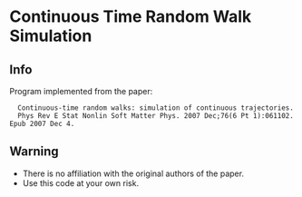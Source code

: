 # Continuous Time Random Walk Simulation

## Info
Program implemented from the paper:
```
  Continuous-time random walks: simulation of continuous trajectories.
  Phys Rev E Stat Nonlin Soft Matter Phys. 2007 Dec;76(6 Pt 1):061102. Epub 2007 Dec 4.
```
## Warning
* There is no affiliation with the original authors of the paper.
* Use this code at your own risk.
